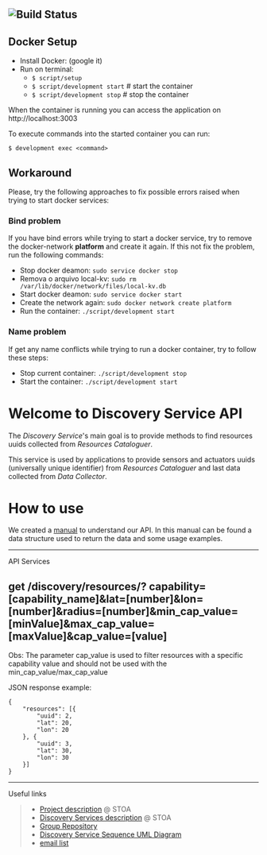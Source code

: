 ![Build Status](https://gitlab.com/interscity/interscity-platform/resource-discoverer/badges/master/build.svg)
---

## Docker Setup

* Install Docker: (google it)
* Run on terminal:
  * ```$ script/setup```
  * ```$ script/development start``` # start the container
  * ```$ script/development stop```  # stop the container

When the container is running you can access the application on
http://localhost:3003

To execute commands into the started container you can run:

```$ development exec <command>```

## Workaround

Please, try the following approaches to fix possible errors raised when 
trying to start docker services:

### Bind problem

If you have bind errors while trying to start a docker service, try
to remove the docker-network **platform** and create it again. If this not fix
the problem, run the following commands:

* Stop docker deamon: ```sudo service docker stop```
* Remova o arquivo local-kv: ```sudo rm /var/lib/docker/network/files/local-kv.db```
* Start docker deamon: ```sudo service docker start```
* Create the network again: ```sudo docker network create platform```
* Run the container: ```./script/development start```

### Name problem

If get any name conflicts while trying to run a docker container, try to 
follow these steps:

* Stop current container: ```./script/development stop```
* Start the container: ```./script/development start```

# Welcome to Discovery Service API

The *Discovery Service*'s main goal is to provide methods to find resources uuids collected
from *Resources Cataloguer*.

This service is used by applications to provide sensors and actuators uuids (universally unique identifier) from *Resources Cataloguer*
and last data collected from *Data Collector*.

# How to use

We created a [manual](https://social.stoa.usp.br/poo2016/projeto/grupo-5-middleware-cidade-inteligente) to understand our API. In this manual can be found a data structure used to return the data and some usage examples.

---
API Services

## get /discovery/resources/? capability=[capability_name]&lat=[number]&lon=[number]&radius=[number]&min_cap_value=[minValue]&max_cap_value=[maxValue]&cap_value=[value]

Obs: The parameter cap_value is used to filter resources with a specific capability value and should not be used with the min_cap_value/max_cap_value

JSON response example:
```
{
	"resources": [{
		"uuid": 2,
		"lat": 20,
		"lon": 20
	}, {
		"uuid": 3,
		"lat": 30,
		"lon": 30
	}]
}
```
---
Useful links

>* [Project description](https://social.stoa.usp.br/poo2016/projeto/projeto-plataforma-cidades-inteligentes) @ STOA
>* [Discovery Services description](https://social.stoa.usp.br/poo2016/projeto/grupo-5-middleware-cidade-inteligente) @ STOA
>* [Group Repository](https://gitlab.com/interscity/interscity-platform)
>* [Discovery Service Sequence UML Diagram](doc/SequenceDiagram_v1.png)
>* [email list](https://groups.google.com/forum/#!forum/pci-lideres-equipe-de-organizacao-poo-ime-2016)
